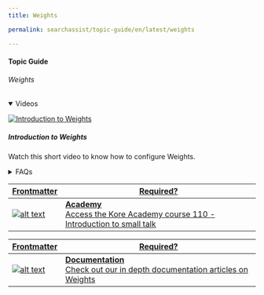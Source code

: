 ```yaml
---
title: Weights

permalink: searchassist/topic-guide/en/latest/weights

---
```

#### Topic Guide
###### Weights

  

<details class="introduction-video" open>
  <summary>Videos
  </summary>
  
   [![Introduction to Weights](images/VideoCoverImage.png)](https://drive.google.com/file/d/1TXrvd9psFRL8_h6EUYmo37tsKS9nkJnK/view?usp=sharing)

  ##### Introduction to Weights
  Watch this short video to know how to configure Weights.

</details>

<details>
  <summary>FAQs
  </summary>

  <a class="doc-link" target="_blank" href="https://docs.kore.ai/searchassist/concepts/managing-relevance/managing-relevance/#Adding_Weights">
 
  What are weights?

</a>

 <a class="doc-link" target="_blank" href="https://docs.kore.ai/searchassist/concepts/managing-relevance/managing-relevance/#Adding_Weights">
 
  How do I configure weights?

</a>
 

</details>



<a class="doc-link" target="_blank" href="https://academy.kore.ai/learningpath/course-110---introduction-to-small-talk">
 

| Frontmatter | Required? |
|-------------|-------------|
| ![alt text](images/docIcon.svg "Title") | **Academy**  <br /> Access the Kore Academy course 110 - Introduction to small talk | 


</a>


<a class="doc-link" target="_blank" href="https://docs.kore.ai/searchassist/concepts/managing-relevance/managing-relevance/#Adding_Weights">
 

| Frontmatter | Required? |
|-------------|-------------|
| ![alt text](images/docIcon.svg "Title") | **Documentation**  <br /> Check out our in depth documentation articles on Weights  | 


</a>
